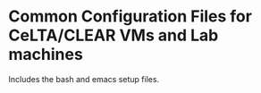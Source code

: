 # Common Configuration Files for CeLTA/CLEAR VMs and Lab machines

Includes the bash and emacs setup files.





